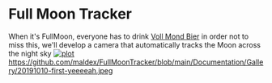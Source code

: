 # Full Moon Tracker
When it's FullMoon, everyone has to drink [Voll Mond Bier](https://www.appenzellerbier.ch/de/bier/vollmond-bier-hell.html)
in order not to miss this, we'll develop a camera that automatically tracks the Moon across the night sky
[
![plot]([.\Gallery\20191010-first-yeeeeah.jpeg](https://github.com/maldex/FullMoonTracker/blob/main/Documentation/Gallery/20191010-first-yeeeeah.jpeg))](https://github.com/maldex/FullMoonTracker/blob/main/Documentation/Gallery/20191010-first-yeeeeah.jpeg)https://github.com/maldex/FullMoonTracker/blob/main/Documentation/Gallery/20191010-first-yeeeeah.jpeg
